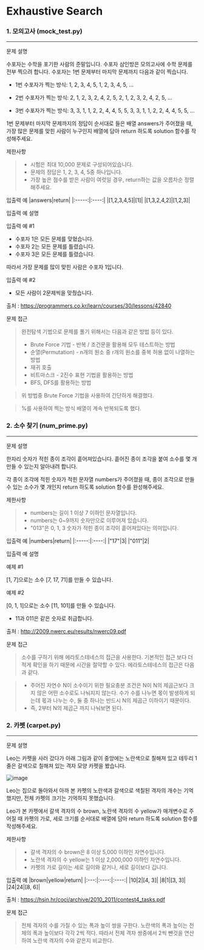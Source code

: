 # Exhaustive Search
### 1. 모의고사 (mock_test.py)
---
문제 설명

수포자는 수학을 포기한 사람의 준말입니다. 수포자 삼인방은 모의고사에 수학 문제를 전부 찍으려 합니다. 수포자는 1번 문제부터 마지막 문제까지 다음과 같이 찍습니다.

* 1번 수포자가 찍는 방식: 1, 2, 3, 4, 5, 1, 2, 3, 4, 5, ...

* 2번 수포자가 찍는 방식: 2, 1, 2, 3, 2, 4, 2, 5, 2, 1, 2, 3, 2, 4, 2, 5, ...

* 3번 수포자가 찍는 방식: 3, 3, 1, 1, 2, 2, 4, 4, 5, 5, 3, 3, 1, 1, 2, 2, 4, 4, 5, 5, ...

1번 문제부터 마지막 문제까지의 정답이 순서대로 들은 배열 answers가 주어졌을 때, 가장 많은 문제를 맞힌 사람이 누구인지 배열에 담아 return 하도록 solution 함수를 작성해주세요.

제한사항
> * 시험은 최대 10,000 문제로 구성되어있습니다.
> * 문제의 정답은 1, 2, 3, 4, 5중 하나입니다.
> * 가장 높은 점수를 받은 사람이 여럿일 경우, return하는 값을 오름차순 정렬해주세요.


입출력 예
|answers|return|
|:-----:|:----:|
|[1,2,3,4,5]|[1]|
|[1,3,2,4,2]|[1,2,3]|

입출력 예 설명

입출력 예 #1

* 수포자 1은 모든 문제를 맞혔습니다.
* 수포자 2는 모든 문제를 틀렸습니다.
* 수포자 3은 모든 문제를 틀렸습니다.

따라서 가장 문제를 많이 맞힌 사람은 수포자 1입니다.

입출력 예 #2

* 모든 사람이 2문제씩을 맞췄습니다.

출처 : https://programmers.co.kr/learn/courses/30/lessons/42840

문제 접근
> 완전탐색 기법으로 문제를 풀기 위해서는 다음과 같은 방법 등이 있다.
> * Brute Force 기법 - 반복 / 조건문을 활용해 모두 테스트하는 방법
> * 순열(Permutation) - n개의 원소 중 r개의 원소를 중복 허용 없이 나열하는 방법
> * 재귀 호출
> * 비트마스크 - 2진수 표현 기법을 활용하는 방법
> * BFS, DFS를 활용하는 방법

>위 방법중 Brute Force 기법을 사용하여 간단하게 해결했다.

>%를 사용하여 찍는 방식 배열이 계속 반복되도록 했다.


### 2. 소수 찾기 (num_prime.py)
---
문제 설명

한자리 숫자가 적힌 종이 조각이 흩어져있습니다. 흩어진 종이 조각을 붙여 소수를 몇 개 만들 수 있는지 알아내려 합니다.

각 종이 조각에 적힌 숫자가 적힌 문자열 numbers가 주어졌을 때, 종이 조각으로 만들 수 있는 소수가 몇 개인지 return 하도록 solution 함수를 완성해주세요.

제한사항
> * numbers는 길이 1 이상 7 이하인 문자열입니다.
> * numbers는 0~9까지 숫자만으로 이루어져 있습니다.
> * "013"은 0, 1, 3 숫자가 적힌 종이 조각이 흩어져있다는 의미입니다.

입출력 예
|numbers|return|
|:-----:|:----:|
|"17"|3|
|"011"|2|

입출력 예 설명

예제 #1

[1, 7]으로는 소수 [7, 17, 71]를 만들 수 있습니다.

예제 #2

[0, 1, 1]으로는 소수 [11, 101]를 만들 수 있습니다.

* 11과 011은 같은 숫자로 취급합니다.

출처 : http://2009.nwerc.eu/results/nwerc09.pdf

문제 접근
> 소수를 구하기 위해 에라토스테네스의 접근을 사용한다. 기본적인 접근 보다 더 적게 확인을 하기 때문에 시간을 절약할 수 있다. 에라토스테네스의 접근은 다음과 같다.

> * 주어진 자연수 N이 소수이기 위한 필요충분 조건은 N이 N의 제곱근보다 크지 않은 어떤 소수로도 나눠지지 않는다. 수가 수를 나누면 몫이 발생하게 되는데 몫과 나누는 수, 둘 중 하나는 반드시 N의 제곱근 이하이기 때문이다. 
> * 즉, 2부터 N의 제곱근 까지 나눠보면 된다.


### 2. 카펫 (carpet.py)
---
문제 설명

Leo는 카펫을 사러 갔다가 아래 그림과 같이 중앙에는 노란색으로 칠해져 있고 테두리 1줄은 갈색으로 칠해져 있는 격자 모양 카펫을 봤습니다.

![image](https://user-images.githubusercontent.com/57613321/127488335-a02626fc-bad9-4d77-b608-05d1a5f81871.png)

Leo는 집으로 돌아와서 아까 본 카펫의 노란색과 갈색으로 색칠된 격자의 개수는 기억했지만, 전체 카펫의 크기는 기억하지 못했습니다.

Leo가 본 카펫에서 갈색 격자의 수 brown, 노란색 격자의 수 yellow가 매개변수로 주어질 때 카펫의 가로, 세로 크기를 순서대로 배열에 담아 return 하도록 solution 함수를 작성해주세요.

제한사항
> * 갈색 격자의 수 brown은 8 이상 5,000 이하인 자연수입니다.
> * 노란색 격자의 수 yellow는 1 이상 2,000,000 이하인 자연수입니다.
> * 카펫의 가로 길이는 세로 길이와 같거나, 세로 길이보다 깁니다.

입출력 예
|brown|yellow|return|
|:---:|:----:|:----:|
|10|2|[4, 3]|
|8|1|[3, 3]|
|24|24|[8, 6]|

출처 : https://hsin.hr/coci/archive/2010_2011/contest4_tasks.pdf

문제 접근
> 전체 격자의 수를 가질 수 있는 폭과 높이 쌍을 구한다.
> 노란색의 폭과 높이는 전체의 폭과 높이보다 각각 2씩 적다. 
> 따라서 전체 격자 쌍중에서 2씩 뺀것을 연산하여 노란색 격자의 수와 같은지 비교한다. 
